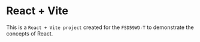 # React + Vite

This is a `React + Vite project` created for the  `FSD59WD-T` to demonstrate the concepts of React.
